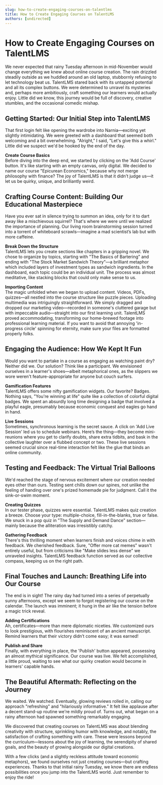 ```yaml
---
slug: how-to-create-engaging-courses-on-talentlms
title: How to Create Engaging Courses on TalentLMS
authors: [undirected]
---
```



# How to Create Engaging Courses on TalentLMS

We never expected that rainy Tuesday afternoon in mid-November would change everything we knew about online course creation. The rain drizzled steadily outside as we huddled around an old laptop, stubbornly refusing to let technology beat us. TalentLMS stared back with its untapped potential and all its complex buttons. We were determined to unravel its mysteries and, perhaps more ambitiously, craft something our learners would actually enjoy. Little did we know, this journey would be full of discovery, creative stumbles, and the occasional comedic mishap.

## Getting Started: Our Initial Step into TalentLMS

That first login felt like opening the wardrobe into Narnia—exciting yet slightly intimidating. We were greeted with a dashboard that seemed both welcoming and a bit overwhelming. "Alright," I said, "Let's give this a whirl." Little did we suspect we'd be hooked by the end of the day.

**Create Course Basics**  
Before diving into the deep end, we started by clicking on the 'Add Course' button. It's like starting with an empty canvas, only digital. We decided to name our course "Epicurean Economics," because why not merge philosophy with finance? The joy of TalentLMS is that it didn’t judge us—it let us be quirky, unique, and brilliantly weird.

## Crafting Course Content: Building Our Educational Masterpiece 

Have you ever sat in silence trying to summon an idea, only for it to dart away like a mischievous squirrel? That's where we were until we realized the importance of planning. Our living room brainstorming session turned into a torrent of whiteboard scrawls—imagine a mad scientist’s lab but with more caffeine. 

**Break Down the Structure**  
TalentLMS lets you create sections like chapters in a gripping novel. We chose to organize by topics, starting with "The Basics of Bartering" and ending with "The Stock Market Sandwich Theory"—a brilliant metaphor which included layers of investment types as sandwich ingredients. In the dashboard, each topic could be an individual unit. The process was almost meditative, like stacking blocks that could only make sense to us.

**Importing Content**  
The magic unfolded when we began to upload content. Videos, PDFs, quizzes—all nestled into the course structure like puzzle pieces. Uploading multimedia was intriguingly straightforward. We simply dragged and dropped our marketing video—recorded in someone's cluttered garage but with impeccable audio—straight into our first learning unit. TalentLMS proved accommodating, transforming our home-brewed footage into professional learning material. If you want to avoid that annoying 'in-progress circle' spinning for eternity, make sure your files are formatted properly folks. 

## Engaging the Audience: How We Kept It Fun

Would you want to partake in a course as engaging as watching paint dry? Neither did we. Our solution? Think like a participant. We envisioned ourselves in a learner's shoes—albeit metaphorical ones, as the slippers we wore weren't feature-appropriate for anyone but couch surfers.

**Gamification Features**  
TalentLMS offers some nifty gamification widgets. Our favorite? Badges. Nothing says, "You're winning at life" quite like a collection of colorful digital badges. We spent an absurdly long time designing a badge that involved a playful eagle, presumably because economic conquest and eagles go hand in hand.

**Live Sessions**  
Sometimes, synchronous learning is the secret sauce. A click on 'Add Live Session' led us to schedule webinars. Here’s the thing—they become mini-reunions where you get to clarify doubts, share extra tidbits, and bask in the collective laughter over a flubbed concept or two. These live sessions seemed crucial since real-time interaction felt like the glue that binds an online community.

## Testing and Feedback: The Virtual Trial Balloons 

We'd reached the stage of nervous excitement where our creation needed eyes other than ours. Testing sent chills down our spines, not unlike the feeling of handing over one's prized homemade pie for judgment. Call it the sink-or-swim moment.

**Creating Quizzes**  
In our tester phase, quizzes were essential. TalentLMS makes quiz creation a breeze. Choose your type: multiple-choice, fill-in-the-blanks, true or false. We snuck in a pop quiz in "The Supply and Demand Dance" section—mainly because the alliteration was irresistibly catchy.

**Gathering Feedback**  
There's this thrilling moment when learners finish and voices chime in with feedback. We cherished feedback. Sure, "Offer more cat memes" wasn't entirely useful, but from criticisms like "Make slides less dense" we unraveled insights. TalentLMS feedback function served as our collective compass, keeping us on the right path.

## Final Touches and Launch: Breathing Life into Our Course

The end is in sight! The rainy day had turned into a series of perpetually sunny afternoons, except we seem to forgot registering our course on the calendar. The launch was imminent; it hung in the air like the tension before a magic trick reveal. 

**Adding Certifications**  
Ah, certificates—more than mere diplomatic niceties. We customized ours to look prestigious, with flourishes reminiscent of an ancient manuscript. Remind learners that their victory didn’t come easy; it was earned!

**Publish and Share**  
Finally, with everything in place, the 'Publish' button appeared, possessing an almost mythical significance. Our course was live. We felt accomplished, a little proud, waiting to see what our quirky creation would become in learners' capable hands.

## The Beautiful Aftermath: Reflecting on the Journey

We waited. We watched. Eventually, glowing reviews rolled in, calling our approach "refreshing" and "hilariously informative." It felt like applause after a decent stand-up routine we're mildly proud of. Turns out, what began on a rainy afternoon had spawned something remarkably engaging.

We discovered that creating courses on TalentLMS was about blending creativity with structure, sprinkling humor with knowledge, and notably, the satisfaction of crafting something with care. These were lessons beyond the curriculum—lessons about the joy of learning, the serendipity of shared goals, and the beauty of growing alongside our digital creations.

With a few clicks (and a slightly reckless attitude toward economic metaphors), we found ourselves not just creating courses—but crafting experiences. Thanks to that initial rainy Tuesday, we know there are endless possibilities once you jump into the TalentLMS world. Just remember to enjoy the ride!
